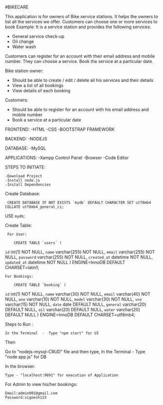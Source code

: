 #BIKECARE

This application is for owners of Bike service stations. It helps the owners to list all
the services we offer. Customers can choose one or more services to book
Example:
It is a service station and provides the following services:
- General service check-up
- Oil change
- Water wash

Customers can register for an account with their email address and mobile
number. They can choose a service. Book the service at a particular date.

Bike station owner:
- Should be able to create / edit / delete all his services and their details
- View a list of all bookings 
- View details of each booking

Customers:
- Should be able to register for an account with his email address and mobile
number
- Book a service at a particular date



FRONTEND:
  -HTML
  -CSS
  -BOOTSTRAP FRAMEWORK

BACKEND:
  -NODEJS

DATABASE:
  -MySQL

APPLICATIONS:
  -Xampp Control Panel
  -Browser
  -Code Editor



STEPS TO INITIATE:
    
    -Download Project
    -Install node.js
    -Install Dependencies
    

Create Database:

     CREATE DATABASE IF NOT EXISTS `mydb` DEFAULT CHARACTER SET utf8mb4 COLLATE utf8mb4_general_ci;
USE `mydb`;

Create Table:
     
     For User:
		
		CREATE TABLE `users` (
  `id` int(1) NOT NULL,
  `name` varchar(255) NOT NULL,
  `email` varchar(255) NOT NULL,
  `password` varchar(255) NOT NULL,
  `created_at` datetime NOT NULL,
  `updated_at` datetime NOT NULL
) ENGINE=InnoDB DEFAULT CHARSET=latin1; 

	For Bookings:

		CREATE TABLE `booking` (
  `id` int(1) NOT NULL,
  `name` varchar(30) NOT NULL,
  `email` varchar(40) NOT NULL,
  `wno` varchar(10) NOT NULL,
  `model` varchar(30) NOT NULL,
  `vno` varchar(15) NOT NULL,
  `date` date DEFAULT NULL,
  `general` varchar(20) DEFAULT NULL,
  `oil` varchar(20) DEFAULT NULL,
  `water` varchar(20) DEFAULT NULL
) ENGINE=InnoDB DEFAULT CHARSET=utf8mb4;


Steps to Run :

	In the Terminal  -  Type "npm start" for UI
Then

Go to "nodejs-mysql-CRUD" file and then type,
	In the Terminal  -  Type "node app.js" for DB

In the browser:
 
 	Type - "localhost:9091" for execution of Application

For Admin to view his/her bookings:
 	 
	Email:admin001@gmail.com
	Password:vignesh123
